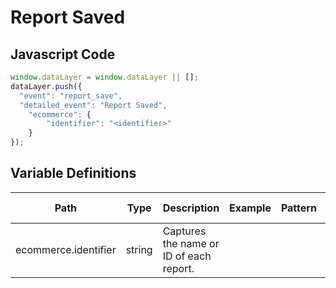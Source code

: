 # Report Saved

### 

## Javascript Code
```js
window.dataLayer = window.dataLayer || [];
dataLayer.push({
  "event": "report_save",
  "detailed_event": "Report Saved",
    "ecommerce": {
        "identifier": "<identifier>"
    }
});
```

## Variable Definitions

|Path|Type|Description|Example|Pattern|Min Length|Max Length|Minimum|Maximum|Multiple Of|
| --- | --- | --- | --- | --- | --- | --- | --- | --- | --- |
|ecommerce.identifier|string|Captures the name or ID of each report.||||||||




